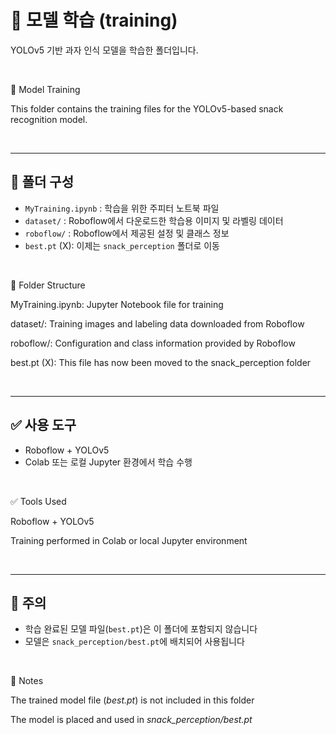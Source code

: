 # 🧪 모델 학습 (training)

YOLOv5 기반 과자 인식 모델을 학습한 폴더입니다.

<br>

🧪 Model Training

This folder contains the training files for the YOLOv5-based snack recognition model.

<br>

---
## 📁 폴더 구성

- `MyTraining.ipynb` : 학습을 위한 주피터 노트북 파일  
- `dataset/` : Roboflow에서 다운로드한 학습용 이미지 및 라벨링 데이터  
- `roboflow/` : Roboflow에서 제공된 설정 및 클래스 정보  
- `best.pt` (X): 이제는 `snack_perception` 폴더로 이동

<br>

📁 Folder Structure

MyTraining.ipynb: Jupyter Notebook file for training

dataset/: Training images and labeling data downloaded from Roboflow

roboflow/: Configuration and class information provided by Roboflow

best.pt (X): This file has now been moved to the snack_perception folder

<br>

---
## ✅ 사용 도구

- Roboflow + YOLOv5
- Colab 또는 로컬 Jupyter 환경에서 학습 수행

<br>

✅ Tools Used

Roboflow + YOLOv5

Training performed in Colab or local Jupyter environment

<br>

---
## 📌 주의

- 학습 완료된 모델 파일(`best.pt`)은 이 폴더에 포함되지 않습니다
- 모델은 `snack_perception/best.pt`에 배치되어 사용됩니다

<br>

📌 Notes

The trained model file (*best.pt*) is not included in this folder

The model is placed and used in *snack_perception/best.pt*
